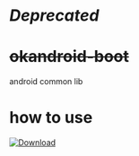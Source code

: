 # *Deprecated*
# ~~okandroid-boot~~
android common lib

# how to use
[ ![Download](https://api.bintray.com/packages/idonans/maven/okandroid-boot/images/download.svg) ](https://bintray.com/idonans/maven/okandroid-boot/_latestVersion)
